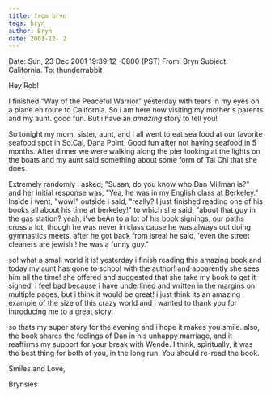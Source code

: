 ```yaml
---
title: from bryn
tags: bryn
author: Bryn
date: 2001-12- 2
---
```


Date: Sun, 23 Dec 2001 19:39:12 -0800 (PST)
From: Bryn 
Subject: California.
To: thunderrabbit

Hey Rob!  

I finished "Way of the Peaceful Warrior" yesterday
with tears in my eyes on a plane en route to
California.  So i am here now visiting my mother's
parents and my aunt.  good fun.  But i have an
*amazing* story to tell you!

So tonight my mom, sister, aunt, and I all went to eat
sea food at our favorite seafood spot in So.Cal, Dana
Point.  Good fun after not having seafood in 5 months.
 After dinner we were walking along the pier looking
at the lights on the boats and my aunt said something
about some form of Tai Chi that she does.  

Extremely randomly I asked, "Susan, do you know who
Dan Millman is?" and her initial response was, "Yea,
he was in my English class at Berkeley." Inside i went,
"wow!" outside I said, "really?  I just finished
reading one of his books all about his time at
berkeley!" to which she said, "about that guy in the
gas station?  yeah, i've beAn to a lot of his book
signings, our paths cross a lot, though he was never
in class cause he was always out doing gymnastics
meets.  after he got back from isreal he said, 'even
the street cleaners are jewish!!'he was a funny guy." 

so!  what a small world it is!  yesterday i finish
reading this amazing book and today my aunt has gone
to school with the author!  and apparently she sees
him all the time!  she offered and suggested that she
take my book to get it signed!  i feel bad because i
have underlined and written in the margins on multiple
pages, but i think it would be great!  i just think
its an amazing example of the size of this crazy world
and i wanted to thank you for introducing me to a
great story.

so thats my super story for the evening and i hope it
makes you smile.  also, the book shares the feelings
of Dan in his unhappy marriage, and it reaffirms my
support for your break with Wende.  I think,
spiritually, it was the best thing for both of you, in
the long run.  You should re-read the book.

Smiles and Love,

Brynsies
